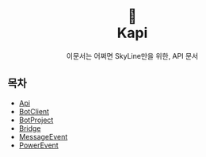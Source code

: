 <h1 align="center">📜<br>Kapi</h1>

<p align="center">
이문서는 어쩌면 SkyLine만을 위한, API 문서
</p>

## 목차
- [Api](https://github.com/SkyLineLab/kapi/blob/main/builtin/Api.md)
- [BotClient](https://github.com/SkyLineLab/kapi/blob/main/internal/BotClient.md)
- [BotProject](https://github.com/SkyLineLab/kapi/blob/main/builtin/BotProject.md)
- [Bridge](https://github.com/SkyLineLab/kapi/blob/main/builtin/Bridge.md)
- [MessageEvent](https://github.com/SkyLineLab/kapi/blob/main/event/MessageEvent.md)
- [PowerEvent](https://github.com/SkyLineLab/kapi/blob/main/event/PowerEvent.md)